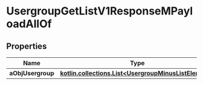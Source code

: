 
# UsergroupGetListV1ResponseMPayloadAllOf

## Properties
Name | Type | Description | Notes
------------ | ------------- | ------------- | -------------
**aObjUsergroup** | [**kotlin.collections.List&lt;UsergroupMinusListElement&gt;**](UsergroupMinusListElement.md) |  | 




